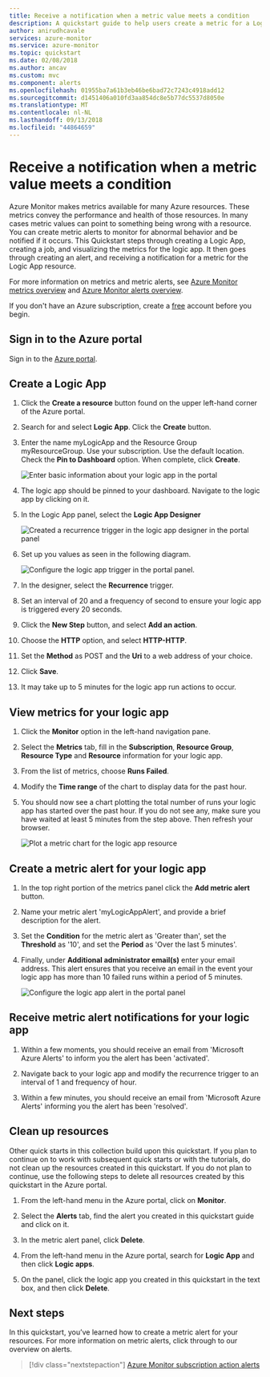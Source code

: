 ```yaml
---
title: Receive a notification when a metric value meets a condition
description: A quickstart guide to help users create a metric for a Logic App
author: anirudhcavale
services: azure-monitor
ms.service: azure-monitor
ms.topic: quickstart
ms.date: 02/08/2018
ms.author: ancav
ms.custom: mvc
ms.component: alerts
ms.openlocfilehash: 01955ba7a61b3eb46be6bad72c7243c4918add12
ms.sourcegitcommit: d1451406a010fd3aa854dc8e5b77dc5537d8050e
ms.translationtype: MT
ms.contentlocale: nl-NL
ms.lasthandoff: 09/13/2018
ms.locfileid: "44864659"
---
```

# <a name="receive-a-notification-when-a-metric-value-meets-a-condition"></a>Receive a notification when a metric value meets a condition

Azure Monitor makes metrics available for many Azure resources. These metrics convey the performance and health of those resources. In many cases metric values can point to something being wrong with a resource. You can create metric alerts to monitor for abnormal behavior and be notified if it occurs. This Quickstart steps through creating a Logic App, creating a job, and visualizing the metrics for the logic app. It then goes through creating an alert, and receiving a notification for a metric for the Logic App resource.

For more information on metrics and metric alerts, see  [Azure Monitor metrics overview](./monitoring-overview-metrics.md) and [Azure Monitor alerts overview](./monitoring-overview-alerts.md). 

If you don't have an Azure subscription, create a [free](https://azure.microsoft.com/free/) account before you begin.

## <a name="sign-in-to-the-azure-portal"></a>Sign in to the Azure portal

Sign in to the [Azure portal](https://portal.azure.com/).

## <a name="create-a-logic-app"></a>Create a Logic App

1. Click the **Create a resource** button found on the upper left-hand corner of the Azure portal.

2. Search for and select **Logic App**. Click the **Create** button.

3. Enter the name myLogicApp and the Resource Group myResourceGroup. Use your subscription.  Use the default location. Check the **Pin to Dashboard** option.  When complete, click **Create**. 

    ![Enter basic information about your logic app in the portal](./media/monitor-quick-resource-metric-alert-portal/create-logic-app-portal.png)  


4. The logic app should be pinned to your dashboard. Navigate to the logic app by clicking on it.

5. In the Logic App panel, select the **Logic App Designer**

     ![Created a recurrence trigger in the logic app designer in the portal panel](./media/monitor-quick-resource-metric-alert-portal/logic-app-designer.png)  

6. Set up you values as seen in the following diagram.

    ![Configure the logic app trigger in the portal panel](./media/monitor-quick-resource-metric-alert-portal/create-logic-app-triggers.png). 

7. In the designer, select the **Recurrence** trigger.

8. Set an interval of 20 and a frequency of second to ensure your logic app is triggered every 20 seconds.

9. Click the **New Step** button, and select **Add an action**.

10. Choose the **HTTP** option, and select **HTTP-HTTP**.

11. Set the **Method** as POST and the **Uri** to a web address of your choice.

12. Click **Save**.

13. It may take up to 5 minutes for the logic app run actions to occur.  

## <a name="view-metrics-for-your-logic-app"></a>View metrics for your logic app

1. Click the **Monitor** option in the left-hand navigation pane.

2. Select the **Metrics** tab, fill in the **Subscription**, **Resource Group**, **Resource Type** and **Resource** information for your logic app.

3. From the list of metrics, choose **Runs Failed**.

4. Modify the **Time range** of the chart to display data for the past hour.

5. You should now see a chart plotting the total number of runs your logic app has started over the past hour. If you do not see any, make sure you have waited at least 5 minutes from the step above. Then refresh your browser. 

    ![Plot a metric chart for the logic app resource](./media/monitor-quick-resource-metric-alert-portal/logic-app-metric-chart.png)

## <a name="create-a-metric-alert-for-your-logic-app"></a>Create a metric alert for your logic app

1.  In the top right portion of the metrics panel click the **Add metric alert** button.

2. Name your metric alert 'myLogicAppAlert', and provide a brief description for the alert.

3. Set the **Condition** for the metric alert as 'Greater than', set the **Threshold** as '10', and set the **Period** as 'Over the last 5 minutes'.

4. Finally, under **Additional administrator email(s)** enter your email address. This alert ensures that you receive an email in the event your logic app has more than 10 failed runs within a period of 5 minutes.

    ![Configure the logic app alert in the portal panel](./media/monitor-quick-resource-metric-alert-portal/logic-app-metrics-alert-portal.png)

## <a name="receive-metric-alert-notifications-for-your-logic-app"></a>Receive metric alert notifications for your logic app
1. Within a few moments, you should receive an email from 'Microsoft Azure Alerts' to inform you the alert has been 'activated'.

2. Navigate back to your logic app and modify the recurrence trigger to an interval of 1 and frequency of hour.

3. Within a few minutes, you should receive an email from 'Microsoft Azure Alerts' informing you the alert has been 'resolved'.

## <a name="clean-up-resources"></a>Clean up resources

Other quick starts in this collection build upon this quickstart. If you plan to continue on to work with subsequent quick starts or with the tutorials, do not clean up the resources created in this quickstart. If you do not plan to continue, use the following steps to delete all resources created by this quickstart in the Azure portal.

1. From the left-hand menu in the Azure portal, click on **Monitor**.

2. Select the **Alerts** tab, find the alert you created in this quickstart guide and click on it.

3. In the metric alert panel, click **Delete**.

4. From the left-hand menu in the Azure portal, search for **Logic App** and then click **Logic apps**.

5. On the panel, click the logic app you created in this quickstart in the text box, and then click **Delete**.

## <a name="next-steps"></a>Next steps

In this quickstart, you’ve learned how to create a metric alert for your resources. For more information on metric alerts, click through to our overview on alerts.

> [!div class="nextstepaction"]
> [Azure Monitor subscription action alerts](./monitor-quick-audit-notify-action-in-subscription.md )
